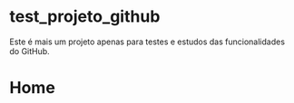 # test_projeto_github
Este é mais um projeto apenas para testes e estudos das funcionalidades do GitHub.

# Home


